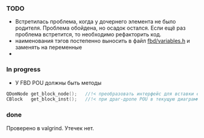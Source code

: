 ### TODO
- Встретилась проблема, когда у дочернего элемента не было родителя. Проблема обойдена, но осадок остался.
Если ещё раз проблема встретится, то необходимо рефакторить код.
- наименования тэгов постепенно выносить в файл [fbd/variables.h](../fbd/variables.h) и заменять на переменные
- 

### In progress
- У FBD POU должны быть методы 
 ```c++
QDomNode get_block_node();   //!< преобразовать интерфейс для вставки его в другие POU
CBlock   get_block_inst();   //!< при драг-дропе POU в текущую диаграмму
``` 

### done
Проверено в valgrind. Утечек нет.